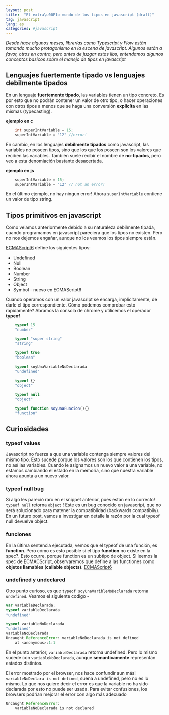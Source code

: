 ```yaml
---
layout: post
title:  "El extra\u00F1o mundo de los tipos en javascript (draft)"
tag: javascript
lang: es
categories: #javascript
---
```


*Desde hace algunos meses, librerías como Typescript y Flow están tomando mucho protagonismo en la escena de javascript. Algunos están a favor, otros en contra, pero antes de juzgar estas libs, entendamos algunos conceptos basicos sobre el manejo de tipos en javascript*

## Lenguajes fuertemente tipado vs lenguajes debilmente tipados
En un lenguaje **fuertemente tipado**, las variables tienen un tipo concreto. Es por esto que no podrán contener un valor de otro tipo, o hacer operaciones con otros tipos a menos que se haga una conversión **explicíta** en las mismas (typecasting).

**ejemplo en c**
```c
    int superIntVariable = 15; 
    superIntVariable = "12" //error!
```
En cambio, en los lenguajes **debilmente tipados** como javascript, las variables no poseen tipos, sino que los que los poseen son los valores que reciben las variables. También suele recibir el nombre de **no-tipados**, pero veo a esta denomiación bastante desacertada.

**ejemplo en js** 
```javascript
    superIntVariable = 15; 
    superIntVariable = "12" // not an error! 
```

En el último ejemplo, no hay ningun error! Ahora `superIntVariable` contiene un valor de tipo string.

## Tipos primitivos en javascript
Como veiamos anteriormente debido a su naturaleza debilmente tipada, cuando programamos en javascript pareciera que los tipos no existen. Pero no nos dejemos engañar, aunque no los veamos los tipos siempre están. 

[ECMAScript6](http://www.ecma-international.org/ecma-262/6.0/#sec-ecmascript-overview) define los siguientes tipos: 

* Undefined
* Null 
* Boolean 
* Number
* String
* Object 
* Symbol - nuevo en  ECMAScript6

Cuando operamos con un valor javascript se encarga, implicitamente, de darle el tipo correspondiente. Cómo podemos comprobar esto rapidamente? Abramos la consola de chrome y utilicemos el operador **typeof** 

```javascript
    typeof 15
    "number"

    typeof "super string"
    "string"

    typeof true
    "boolean"
    
    typeof soyUnaVariableNoDeclarada
    "undefined"
    
    typeof {}
    "object" 

    typeof null
    "object"

    typeof function soyUnaFuncion(){}
    "function"
```
## Curiosidades

### typeof values
Javascript no fuerza a que una variable contenga siempre valores del mismo tipo. Esto sucede porque los valores son los que contienen los tipos, no así las variables. Cuando le asignamos un nuevo valor a una variable, no estamos cambiando el estado en la memoria, sino que nuestra variable ahora apunta a un nuevo valor. 

### typeof null bug
Si algo les pareció raro en el snippet anterior, pues están en lo correcto! `typeof null` retorna `object` ! Este es un bug conocido en javascript, que no será solucionado para matener la compatiblidad (backwards compatibily). En un futuro post, vamos a investigar en detalle la razón por la cual typeof null devuelve object. 

### funciones
En la última sentencia ejecutada, vemos que el typeof de una función, es **function**. Pero cómo es esto posible si el tipo **function** no existe en la spec?. Esto ocurre, porque function es un subtipo de object. Si leemos la spec de ECMACScript, observaremos que define a las functiones como **objetos llamables (callable objects)**. [ECMAScript6](http://www.ecma-international.org/ecma-262/6.0/#sec-ecmascript-overview)

### undefined y undeclared
Otro punto curioso, es que `typeof soyUnaVaribleNoDeclarada` retorna `undefined`. Veamos el siguiente codigo -  

```javascript
var variableDeclarada;
typeof variableDeclarada
"undefined"
``` 
```javascript
typeof variableNoDeclarada
"undefined"
variableNoDeclarada
Uncaught ReferenceError: variableNoDeclarada is not defined
    at <anonymous>:1:1
``` 

En el punto anterior, `variableDeclarada` retorna undefined. Pero lo mismo sucede con `variableNoDeclarada`, aunque **semanticamente** representan estados distintos.

El error mostrado por el browser, nos hace confundir aun más! `variableNoDeclara is not defined`, suena a undefined, pero no es lo mismo. Lo que nos quiere decir el error es que la variable no ha sido declarada por esto no puede ser usada. Para evitar confusiones, los browsers podrían mejorar el error con algo más adecuado

```javascript 
Uncaught ReferenceError: 
    variableNoDeclarada is not declared
```

